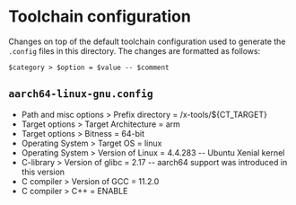 # Toolchain configuration

Changes on top of the default toolchain configuration used to generate the
`.config` files in this directory. The changes are formatted as follows:

```
$category > $option = $value -- $comment
```

## `aarch64-linux-gnu.config`

- Path and misc options > Prefix directory = /x-tools/${CT\_TARGET}
- Target options > Target Architecture = arm
- Target options > Bitness = 64-bit
- Operating System > Target OS = linux
- Operating System > Version of Linux = 4.4.283 -- Ubuntu Xenial kernel
- C-library > Version of glibc = 2.17 -- aarch64 support was introduced in this version
- C compiler > Version of GCC = 11.2.0
- C compiler > C++ = ENABLE
